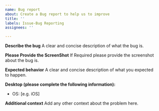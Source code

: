 ```yaml
---
name: Bug report
about: Create a Bug report to help us to improve
title: ''
labels: Issue-Bug Reporting
assignees: ''

---
```


**Describe the bug**
A clear and concise description of what the bug is.

**Please Provide the ScreenShot**
If Required please provide the screenshot about the bug is.

**Expected behavior**
A clear and concise description of what you expected to happen.

**Desktop (please complete the following information):**
 - OS: [e.g. iOS]

**Additional context**
Add any other context about the problem here.
